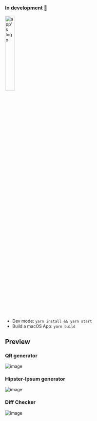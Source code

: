 
### In development 🚧
<img src="https://github.com/Sitaras/awesomeTools/assets/45051550/23c3fbe4-820a-4ce8-82f3-76e289b51b4f" alt="app's logo" width="25%" height="25%">
<br/>
<ul>
  <li>Dev mode: <code>yarn install && yarn start </code></li>
  <li>Build a macOS App: <code>yarn build</code> </li>
</ul>

## Preview
### QR generator
![image](https://github.com/Sitaras/awesomeTools/assets/45051550/e311d67a-7cad-4921-9473-e3ea89d55aff)

### Hipster-Ipsum generator
![image](https://github.com/Sitaras/awesomeTools/assets/45051550/6addca7b-114a-43ef-83f4-ab1065c2917c)

### Diff Checker
![image](https://github.com/Sitaras/awesomeTools/assets/45051550/8c7c73b8-27da-40af-ac30-09eb2cf3a1da)


